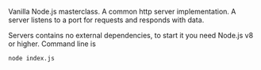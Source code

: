 Vanilla Node.js masterclass.
A common http server implementation.
A server listens to a port for requests and 
responds with data.

Servers contains no external dependencies, to start it you need Node.js v8 or higher.
Command line is
```
node index.js
```
